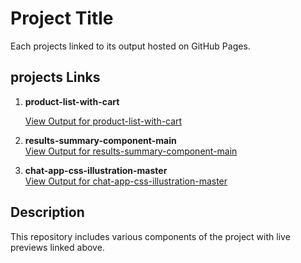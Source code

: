 # Project Title

Each projects linked to its output hosted on GitHub Pages.

## projects Links

1. **product-list-with-cart**

   [View Output for product-list-with-cart](https://abstowhid.github.io/practice_projects/product-list-with-cart)

2. **results-summary-component-main**  
   [View Output for results-summary-component-main](https://abstowhid.github.io/practice_projects/results-summary-component-main)

3. **chat-app-css-illustration-master**  
   [View Output for chat-app-css-illustration-master](https://abstowhid.github.io/practice_projects/chat-app-css-illustration-master/)

## Description

This repository includes various components of the project with live previews linked above.
